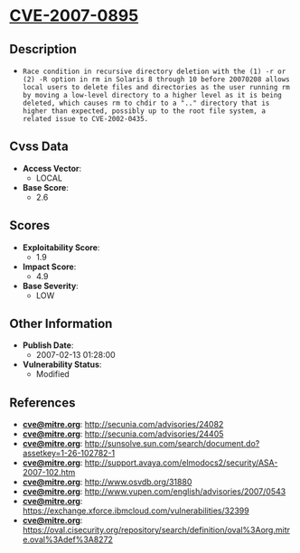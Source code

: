 
# [CVE-2007-0895](http://secunia.com/advisories/24082)

## Description

- `Race condition in recursive directory deletion with the (1) -r or (2) -R option in rm in Solaris 8 through 10 before 20070208 allows local users to delete files and directories as the user running rm by moving a low-level directory to a higher level as it is being deleted, which causes rm to chdir to a ".." directory that is higher than expected, possibly up to the root file system, a related issue to CVE-2002-0435.`

## Cvss Data

- **Access Vector**:
  - LOCAL
- **Base Score**:
  - 2.6

## Scores

- **Exploitability Score**:
  - 1.9
- **Impact Score**:
  - 4.9
- **Base Severity**:
  - LOW

## Other Information

- **Publish Date**:
  - 2007-02-13 01:28:00
- **Vulnerability Status**:
  - Modified

## References

- **cve@mitre.org**: http://secunia.com/advisories/24082
- **cve@mitre.org**: http://secunia.com/advisories/24405
- **cve@mitre.org**: http://sunsolve.sun.com/search/document.do?assetkey=1-26-102782-1
- **cve@mitre.org**: http://support.avaya.com/elmodocs2/security/ASA-2007-102.htm
- **cve@mitre.org**: http://www.osvdb.org/31880
- **cve@mitre.org**: http://www.vupen.com/english/advisories/2007/0543
- **cve@mitre.org**: https://exchange.xforce.ibmcloud.com/vulnerabilities/32399
- **cve@mitre.org**: https://oval.cisecurity.org/repository/search/definition/oval%3Aorg.mitre.oval%3Adef%3A8272
